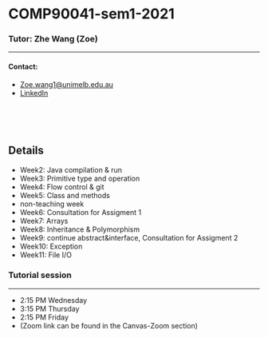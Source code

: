 # COMP90041-sem1-2021
### Tutor: Zhe Wang (Zoe)
---
#### Contact:
- Zoe.wang1@unimelb.edu.au
- [LinkedIn](www.linkedin.com/in/zoe-zhe-wang)

\
&nbsp;
\
&nbsp;

## Details
- Week2: Java compilation & run
- Week3: Primitive type and operation
- Week4: Flow control & git
- Week5: Class and methods
- non-teaching week
- Week6: Consultation for Assigment 1
- Week7: Arrays 
- Week8: Inheritance & Polymorphism
- Week9: continue abstract&interface, Consultation for Assigment 2
- Week10: Exception
- Week11: File I/O
### Tutorial session
---
- 2:15 PM Wednesday
- 3:15 PM Thursday
- 2:15 PM Friday
- (Zoom link can be found in the Canvas-Zoom section)


